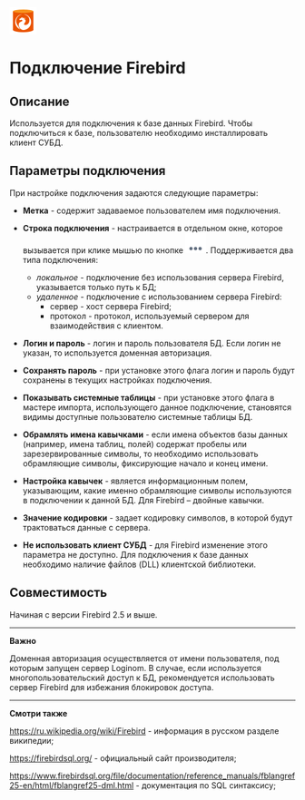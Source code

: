 ![](../../../media/app/icons/vendors/fbunidacdbconnection.svg)
# Подключение Firebird

## Описание

Используется для подключения к базе данных Firebird. Чтобы подключиться к базе, пользователю необходимо инсталлировать клиент СУБД.
## Параметры подключения

При настройке подключения задаются следующие параметры:


*  **Метка** - содержит задаваемое пользователем имя подключения.

*  **Строка подключения** - настраивается в отдельном окне, которое вызывается при клике мышью по кнопке ![](../../../media/app/icons/toolbar_18/browse.svg). Поддерживается два типа подключения:
    * *локальное* - подключение без использования сервера Firebird, указывается только путь к БД;
    * *удаленное* - подключение с использованием сервера Firebird:
      * сервер - хост сервера Firebird;
      * протокол - протокол, используемый сервером для взаимодействия с клиентом.

*  **Логин и пароль** - логин и пароль пользователя БД. Если логин не указан, то используется доменная авторизация.

*  **Сохранять пароль** - при установке этого флага логин и пароль будут сохранены в текущих настройках подключения.

*  **Показывать системные таблицы** - при установке этого флага в мастере импорта, использующего данное подключение, становятся видимы доступные пользователю системные таблицы БД.

*  **Обрамлять имена кавычками** - если имена объектов базы данных (например, имена таблиц, полей) содержат пробелы или зарезервированные символы, то необходимо использовать обрамляющие символы, фиксирующие начало и конец имени.

*  **Настройка кавычек** - является информационным полем, указывающим, какие именно обрамляющие символы используются в подключении к данной БД. Для Firebird – двойные кавычки.

*  **Значение кодировки** - задает кодировку символов, в которой будут трактоваться данные с сервера.

*  **Не использовать клиент СУБД** -  для Firebird изменение этого параметра не доступно. Для подключения ​к базе данных необходимо наличие файлов (DLL) клиентской библиотеки.

## Совместимость

Начиная с версии Firebird 2.5 и выше.


------

**Важно**

Доменная авторизация осуществляется от имени пользователя, под которым запущен сервер Loginom. В случае, если используется многопользовательский доступ к БД, рекомендуется использовать сервер Firebird для избежания блокировок доступа.

------

**Смотри также**

https://ru.wikipedia.org/wiki/Firebird - информация в русском разделе википедии;

https://firebirdsql.org/ - официальный сайт производителя;

https://www.firebirdsql.org/file/documentation/reference_manuals/fblangref25-en/html/fblangref25-dml.html - документация по SQL синтаксису;



